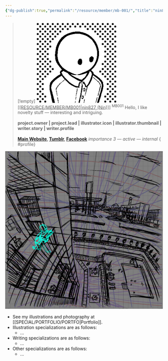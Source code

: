 ```yaml
---
{"dg-publish":true,"permalink":"/resource/member/mb-001/","title":"nin827 (Nin)","tags":["-member","-member/nin827"]}
---
```


>[!empty]
> ![RESOURCE/ASSET/ICON/MB001.png|icon](/img/user/RESOURCE/ASSET/ICON/MB001.png) <u class="title">[[RESOURCE/MEMBER/MB001\|nin827 (Nin)]]</u> <sup class="title">MB001</sup>
> Hello, I like novelty stuff — interesting and intriguing. <b><br><br>project.owner | project.lead | illustrator.icon | illustrator.thumbnail | writer.story | writer.profile</b> <b><br><br>[Main Website](https://nin827.github.io/), [Tumblr](https://www.tumblr.com/nin827), [Facebook](https://www.facebook.com/nin827)</b>
> <i class="small">importance 3 — active — internal</i>
{ #profile}


![PICTURE_Suburban-apartment-balcony-view-guides_SAMPLE_cg003_dt2408.png|thumbnail](/img/user/RESOURCE/ASSET/ARTWORK/SAMPLE/PICTURE_Suburban-apartment-balcony-view-guides_SAMPLE_cg003_dt2408.png)

- See my illustrations and photography at [[SPECIAL/PORTFOLIO/PORTFO\|Portfolio]].
- Illustration specializations are as follows:
	- ...
- Writing specializations are as follows:
	- ...
- Other specializations are as follows:
	- ...